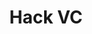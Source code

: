 ---
layout: firm_page
title: "Hack VC"
id: "hack.vc"
permalink: "/hackvchack.vc/"
website: "https://hack.vc"
offices: "Incline Village (United States)"
investment_stages: "Seed, Series A"
portfolio_companies: "EigenLayer, Berachain, Aligned Layer, Grass, Initia, Movement Labs, Zero Gravity, io.net, Babylon, Mysten Labs (Sui), 1Money, PIN AI, Theoriq, Gaib, Hyperlane, Pharos, Solayer, TAC, Vertex Protocol, Across, Goldfinch, NonCo, Parcl, AltLayer, ConsenSys, Gelato, Exabits, ImgnAI, Elixir, Monkey Tilt, SOON, Ritual, Superstate, Fhenix, Rio Network, Recursal.ai, Metadrop, Gravity Markets, Republic, vfat, Spicenet, Chateau, Eclipse, Goldilocks, Raven DAO, Bitwave, Glue, MYX, Terrace, SX Network, Cega, Jasper, Nocturne Labs, Helium, M^0, Guild, Pixel, Tari, Blocknative, Affine, Archimedes, Fractal, CoW Protocol, MobileCoin, Perpetual Protocol, Overnight, Demox Labs, KINE, Summer, Noble, EthSign, Decrypt, Moonbounce, Exponential, Eaglebrook Advisors, Veridise, Dexterity Capital, Mirror, Lit Protocol, Sepana, Symbiosis, DELV, AlloyX, Variational, CoinStats, Amber Group, Betdex, Matchday, DeSo, Layer 2 Financial, Doormat, Ante Protocol, Ajna Labs, Aladdin DAO, DreamOS, First Digital, Flashbots, Glow, Kamino, Mezo, Bybit, Compound Labs, Maker, 1inch, CoinDCX, UMA Protocol, Avalanche, Cosmos, DYDX, The Graph, Filecoin, Anchorage, NEAR, Blockdaemon, Gauntlet, Taxbit, Celo, ZKsync, Cribl, Weights And Biases, Bitcoin, Kadena, Mir Protocol, Oasis Labs, Mina Protocol, O(1) Labs, Opyn, Parsec, Tagomi Holdings, Aurora, SKALE, Dodo, Ethereum, Lumina, Maverick, MatrixPort, Coin Metrics, Debank, Numerai, Sia, Audius, DFINITY, Arcade, CoFrame, Headstart, Paradigm Market, Flux, Hashflow, Codex, ErisX, Origin, Reverie Labs, Overview, Senseye, Keep, Briq, OpenEnvoy, Railz.ai, Daloopa, Shelf Engine, Spacemesh, Standard, Orchid, QuiltData, NuCypher, Conflux, May Mobility, Ople, Unsupervised, Archblock, Crusoe Energy Systems, Nervos, Nuo, Sprig, Cedar, BCB Group, Observe, Zerion, LogisticsOS, Maskbook, Pintu, Braintrust, Cofix, Mutiny"
portfolio_link: "https://hack.vc/portfolio"
investment_markets: "Web3, DeFi, blockchain, Crypto, AI, Infrastructure, Mechanism Design, Cross-Chain, Verified Compute"
founded_year: "2017"
description: "Hack VC is a web3 venture capital firm partnering with early-stage builders of the future internet, both on and off-chain."
linkedin: "https://www.linkedin.com/company/hackvc"
twitter: "https://twitter.com/hack_vc"
instagram: ""
team_page: "https://hack.vc/team"
investor_type: "Venture Capital"
crunchbase: "https://www.crunchbase.com/organization/hack-vc"
pitchbook: ""

# SEO Optimization
meta_title: "Hack VC - VC Firm - projectstartups.com"
meta_description: "Hack VC, Hack VC is a web3 venture capital firm partnering with early-stage builders of the future internet, both on and off-chain...."
meta_keywords: "Hack VC, Web3, DeFi, blockchain, Crypto, AI, Infrastructure, Mechanism Design, Cross-Chain, Verified Compute, VC firm, venture capital, startup investor, projectstartups.com"
canonical_url: "https://vc.projectstartups.com/hackvchack.vc/"
---